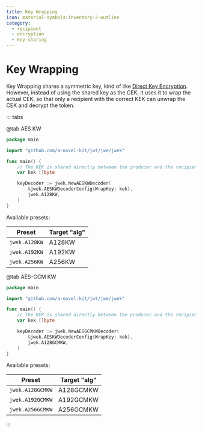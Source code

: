 ```yaml
---
title: Key Wrapping
icon: material-symbols:inventory-2-outline
category:
  - recipient
  - encryption
  - key sharing
---
```


# Key Wrapping

Key Wrapping shares a symmetric key, kind of like [Direct Key Encryption](./direct.md). However, instead of using
the shared key as the CEK, it uses it to wrap the actual CEK, so that only a recipient with the correct KEK can
unwrap the CEK and decrypt the token.

::: tabs

@tab AES KW

```go
package main

import "github.com/a-novel-kit/jwt/jwe/jwek"

func main() {
	// The KEK is shared directly between the producer and the recipient.
	var kek []byte

	keyDecoder := jwek.NewAESKWDecoder(
		&jwek.AESKWDecoderConfig{WrapKey: kek},
		jwek.A128KW,
	)
}
```

Available presets:

| Preset        | Target "alg" |
| ------------- | ------------ |
| `jwek.A128KW` | A128KW       |
| `jwek.A192KW` | A192KW       |
| `jwek.A256KW` | A256KW       |

@tab AES-GCM KW

```go
package main

import "github.com/a-novel-kit/jwt/jwe/jwek"

func main() {
	// The KEK is shared directly between the producer and the recipient.
	var kek []byte

	keyDecoder := jwek.NewAESGCMKWDecoder(
		&jwek.AESKWDecoderConfig{WrapKey: kek},
		jwek.A128GCMKW,
	)
}
```

Available presets:

| Preset           | Target "alg" |
| ---------------- | ------------ |
| `jwek.A128GCMKW` | A128GCMKW    |
| `jwek.A192GCMKW` | A192GCMKW    |
| `jwek.A256GCMKW` | A256GCMKW    |

:::
